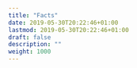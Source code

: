 ```yaml
---
title: "Facts"
date: 2019-05-30T20:22:46+01:00
lastmod: 2019-05-30T20:22:46+01:00
draft: false
description: ""
weight: 1000
---
```

